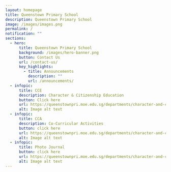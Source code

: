 ```yaml
---
layout: homepage
title: Queenstown Primary School
description: Queenstown Primary School
image: /images/images.png
permalink: /
notification: ""
sections:
  - hero:
      title: Queenstown Primary School
      background: /images/hero-banner.png
      button: Contact Us
      url: /contact-us/
      key_highlights:
        - title: Announcements
          description: ""
          url: /announcements/
  - infopic:
      title: CCE
      description: Character & Citizenship Education
      button: Click here
      url: https://queenstownpri.moe.edu.sg/departments/character-and-citizenship-education
      alt: Image alt text
  - infopic:
      title: CCA
      description: Co-Curricular Activities
      button: click here
      url: https://queenstownpri.moe.edu.sg/departments/character-and-citizenship-education
      alt: Image alt text
  - infopic:
      title: Photo Journal
      button: click here
      url: https://queenstownpri.moe.edu.sg/departments/character-and-citizenship-education
      alt: Image alt text
---
```

